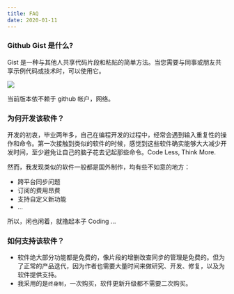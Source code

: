 ```yaml
---
title: FAQ
date: 2020-01-11
---
```


### Github Gist 是什么?

Gist 是一种与其他人共享代码片段和粘贴的简单方法。当您需要与同事或朋友共享示例代码或技术时，可以使用它。

![](https://gitee.com/xudaolong/codeexpander-oss/raw/master/i/gist-show.png)

当前版本依不赖于 github 帐户，网络。

### 为何开发该软件？

开发的初衷，毕业两年多，自己在编程开发的过程中，经常会遇到输入重复性的操作和命令。第一次接触到类似的软件的时候，感觉到这些软件确实能够大大减少开发时间，至少避免让自己的脑子花去记起那些命令。Code Less, Think More.

然而，我发现类似的软件一般都是国外制作，均有些不如意的地方：

- 跨平台同步问题
- 订阅的费用昂费
- 支持自定义新功能
- ...

所以，闲也闲着，就撸起本子 Coding ...

### 如何支持该软件？

- 软件绝大部分功能都是免费的，像片段的增删改查同步的管理是免费的。但为了正常的产品迭代，因为作者也需要大量时间来做研究、开发、修复，以及为软件提供支持。
- 我采用的是`终身制`，一次购买，软件更新升级都不需要二次购买。
